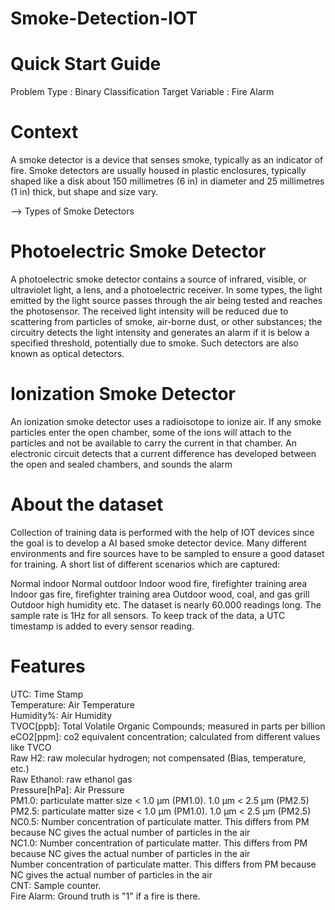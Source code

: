 # Smoke-Detection-IOT
# Quick Start Guide
Problem Type : Binary Classification
Target Variable : Fire Alarm

# Context
A smoke detector is a device that senses smoke, typically as an indicator of fire. Smoke detectors are usually housed in plastic enclosures, typically shaped like a disk about 150 millimetres (6 in) in diameter and 25 millimetres (1 in) thick, but shape and size vary.

--> Types of Smoke Detectors

# Photoelectric Smoke Detector
A photoelectric smoke detector contains a source of infrared, visible, or ultraviolet light, a lens, and a photoelectric receiver. In some types, the light emitted by the light source passes through the air being tested and reaches the photosensor. The received light intensity will be reduced due to scattering from particles of smoke, air-borne dust, or other substances; the circuitry detects the light intensity and generates an alarm if it is below a specified threshold, potentially due to smoke. Such detectors are also known as optical detectors.

# Ionization Smoke Detector
An ionization smoke detector uses a radioisotope to ionize air. If any smoke particles enter the open chamber, some of the ions will attach to the particles and not be available to carry the current in that chamber. An electronic circuit detects that a current difference has developed between the open and sealed chambers, and sounds the alarm

# About the dataset
Collection of training data is performed with the help of IOT devices since the goal is to develop a AI based smoke detector device.
Many different environments and fire sources have to be sampled to ensure a good dataset for training. A short list of different scenarios which are captured:

Normal indoor
Normal outdoor
Indoor wood fire, firefighter training area
Indoor gas fire, firefighter training area
Outdoor wood, coal, and gas grill
Outdoor high humidity
etc.
The dataset is nearly 60.000 readings long. The sample rate is 1Hz for all sensors. To keep track of the data, a UTC timestamp is added to every sensor reading.

# Features
UTC: Time Stamp<br>
Temperature: Air Temperature<br>
Humidity%: Air Humidity<br>
TVOC[ppb]: Total Volatile Organic Compounds; measured in parts per billion<br>
eCO2[ppm]: co2 equivalent concentration; calculated from different values like TVCO<br>
Raw H2: raw molecular hydrogen; not compensated (Bias, temperature, etc.)<br>
Raw Ethanol: raw ethanol gas<br>
Pressure[hPa]: Air Pressure<br>
PM1.0: particulate matter size < 1.0 µm (PM1.0). 1.0 µm < 2.5 µm (PM2.5)<br>
PM2.5: particulate matter size < 1.0 µm (PM1.0). 1.0 µm < 2.5 µm (PM2.5)<br>
NC0.5: Number concentration of particulate matter. This differs from PM because NC gives the actual number of particles in the air<br>
NC1.0: Number concentration of particulate matter. This differs from PM because NC gives the actual number of particles in the air<br>
Number concentration of particulate matter. This differs from PM because NC gives the actual number of particles in the air<br>
CNT: Sample counter.<br>
Fire Alarm: Ground truth is "1" if a fire is there.<br>
